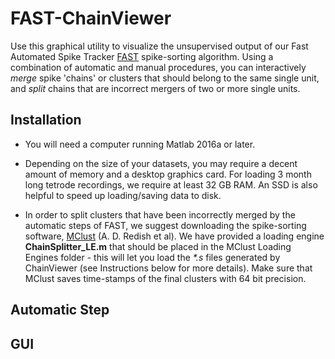 # FAST-ChainViewer

Use this graphical utility to visualize the unsupervised output of our Fast Automated Spike Tracker [FAST](https://github.com/Olveczky-Lab/FAST) spike-sorting algorithm. Using a combination of automatic and manual procedures, you can interactively *merge* spike 'chains' or clusters that should belong to the same single unit, and *split* chains that are incorrect mergers of two or more single units.


## Installation

- You will need a computer running Matlab 2016a or later. 

- Depending on the size of your datasets, you may require a decent amount of memory and a desktop graphics card. For loading 3 month long tetrode recordings, we require at least 32 GB RAM. An SSD is also helpful to speed up loading/saving data to disk.

- In order to split clusters that have been incorrectly merged by the automatic steps of FAST, we suggest downloading the spike-sorting software, [MClust](http://redishlab.neuroscience.umn.edu/MClust/MClust.html) (A. D. Redish et al). We have provided a loading engine **ChainSplitter_LE.m** that should be placed in the MClust Loading Engines folder - this will let you load the *\*.s* files generated by ChainViewer (see Instructions below for more details). Make sure that MClust saves time-stamps of the final clusters with 64 bit precision.


## Automatic Step





## GUI

